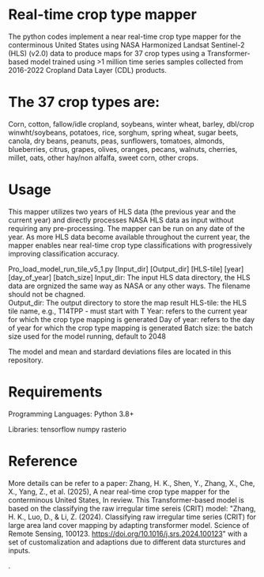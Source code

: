 # Real-time crop type mapper
The python codes implement a near real-time crop type mapper for the conterminous United States using NASA Harmonized Landsat Sentinel-2 (HLS) (v2.0) data to produce maps for 37 crop types using a Transformer-based model trained using >1 million time series samples collected from 2016-2022 Cropland Data Layer (CDL) products. 

# The 37 crop types are: 
Corn, cotton, fallow/idle cropland, soybeans, winter wheat, barley, dbl/crop winwht/soybeans, potatoes, rice, sorghum, spring wheat, sugar beets, canola, dry beans, peanuts, peas, sunflowers, tomatoes, almonds, blueberries, citrus, grapes, olives, oranges, pecans, walnuts, cherries, millet, oats, other hay/non alfalfa, sweet corn, other crops.

# Usage
This mapper utilizes two years of HLS data (the previous year and the current year) and directly processes NASA HLS data as input without requiring any pre-processing. The mapper can be run on any date of the year. As more HLS data become available throughout the current year, the mapper enables near real-time crop type classifications with progressively improving classification accuracy. 

Pro_load_model_run_tile_v5_1.py [Input_dir] [Output_dir] [HLS-tile] [year] [day_of_year] [batch_size]
  Input_dir: The input HLS data directory, the HLS data are orgnized the same way as NASA or any other ways. The filename should not be chagned.  
  Output_dir: The output directory to store the map result
  HLS-tile: the HLS tile name, e.g., T14TPP - must start with T
  Year: refers to the current year for which the crop type mapping is generated
  Day of year: refers to the day of year for which the crop type mapping is generated
  Batch size: the batch size used for the model running, default to 2048

The model and mean and stardard deviations files are located in this repository.  

# Requirements
Programming Languages: Python 3.8+
  
Libraries:
    tensorflow
    numpy
    rasterio
  
# Reference
More details can be refer to a paper: 
Zhang, H. K., Shen, Y., Zhang, X., Che, X., Yang, Z., et al. (2025), A near real-time crop type mapper for the conterminous United States, In review. 
This Transformer-based model is based on the classifying the raw irregular time sereis (CRIT) model: 
"Zhang, H. K., Luo, D., & Li, Z. (2024). Classifying raw irregular time series (CRIT) for large area land cover mapping by adapting transformer model. Science of Remote Sensing, 100123. https://doi.org/10.1016/j.srs.2024.100123" with a set of customalization and adaptions due to different data sturctures and inputs. 

.

